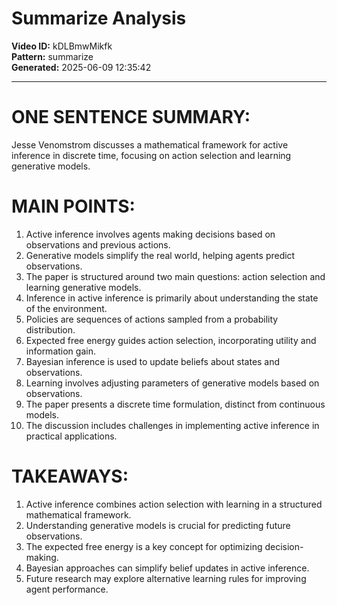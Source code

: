 # Summarize Analysis

**Video ID:** kDLBmwMikfk  
**Pattern:** summarize  
**Generated:** 2025-06-09 12:35:42  

---

# ONE SENTENCE SUMMARY:
Jesse Venomstrom discusses a mathematical framework for active inference in discrete time, focusing on action selection and learning generative models.

# MAIN POINTS:
1. Active inference involves agents making decisions based on observations and previous actions.
2. Generative models simplify the real world, helping agents predict observations.
3. The paper is structured around two main questions: action selection and learning generative models.
4. Inference in active inference is primarily about understanding the state of the environment.
5. Policies are sequences of actions sampled from a probability distribution.
6. Expected free energy guides action selection, incorporating utility and information gain.
7. Bayesian inference is used to update beliefs about states and observations.
8. Learning involves adjusting parameters of generative models based on observations.
9. The paper presents a discrete time formulation, distinct from continuous models.
10. The discussion includes challenges in implementing active inference in practical applications.

# TAKEAWAYS:
1. Active inference combines action selection with learning in a structured mathematical framework.
2. Understanding generative models is crucial for predicting future observations.
3. The expected free energy is a key concept for optimizing decision-making.
4. Bayesian approaches can simplify belief updates in active inference.
5. Future research may explore alternative learning rules for improving agent performance.
